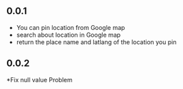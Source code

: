 ## 0.0.1

* You can pin location from Google map
* search about location in Google map
* return the place name and latlang of the location you pin

## 0.0.2
*Fix null value Problem 